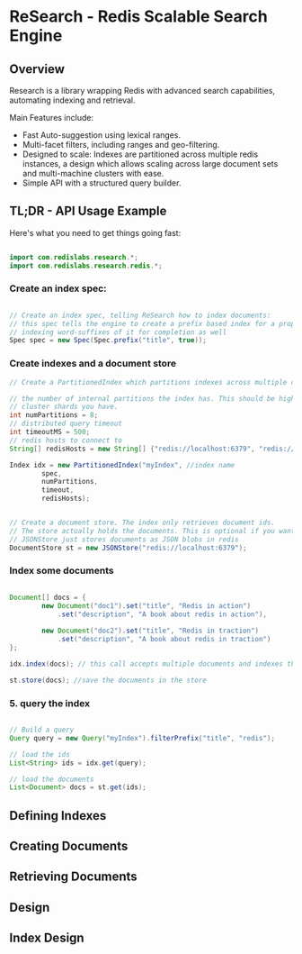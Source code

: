 # ReSearch - Redis Scalable Search Engine

## Overview

Research is a library wrapping Redis with advanced search capabilities, 
automating indexing and retrieval.

Main Features include:

* Fast Auto-suggestion using lexical ranges.
* Multi-facet filters, including ranges and geo-filtering.
* Designed to scale: Indexes are partitioned across multiple redis instances, 
a design which allows scaling across large document sets and multi-machine clusters with ease.
* Simple API with a structured query builder.
 
## TL;DR - API Usage Example

Here's what you need to get things going fast:

```java

import com.redislabs.research.*;
import com.redislabs.research.redis.*;

```

### Create an index spec:

```java

// Create an index spec, telling ReSearch how to index documents:
// this spec tells the engine to create a prefix based index for a property named "title",
// indexing word-suffixes of it for completion as well 
Spec spec = new Spec(Spec.prefix("title", true));
```

### Create indexes and a document store

```java
// Create a PartitionedIndex which partitions indexes across multiple cluster nodes

// the number of internal partitions the index has. This should be higher than the number of
// cluster shards you have.
int numPartitions = 8;
// distributed query timeout
int timeoutMS = 500;
// redis hosts to connect to
String[] redisHosts = new String[] {"redis://localhost:6379", "redis://localhost:6380", ... };

Index idx = new PartitionedIndex("myIndex", //index name
        spec, 
        numPartitions, 
        timeout,
        redisHosts);


// Create a document store. The index only retrieves document ids. 
// The store actually holds the documents. This is optional if you want to implement a store yourself
// JSONStore just stores documents as JSON blobs in redis
DocumentStore st = new JSONStore("redis://localhost:6379");
```

### Index some documents

```java

Document[] docs = {
        new Document("doc1").set("title", "Redis in action")
            .set("description", "A book about redis in action"),
            
        new Document("doc2").set("title", "Redis in traction")
            .set("description", "A book about redis in traction")
};            

idx.index(docs); // this call accepts multiple documents and indexes them as a single transaction

st.store(docs); //save the documents in the store
```

### 5. query the index

```java

// Build a query
Query query = new Query("myIndex").filterPrefix("title", "redis");

// load the ids
List<String> ids = idx.get(query);

// load the documents
List<Document> docs = st.get(ids);
```

## Defining Indexes

## Creating Documents

## Retrieving Documents

## Design

## Index Design



